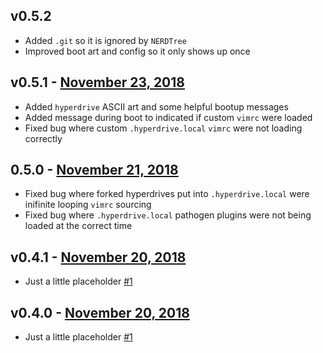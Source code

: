 v0.5.2
------

* Added `.git` so it is ignored by `NERDTree`
* Improved boot art and config so it only shows up once

v0.5.1 - [November 23, 2018](https://github.com/lando/hyperdrive/releases/tag/v0.5.1)
----------------------------

* Added `hyperdrive` ASCII art and some helpful bootup messages
* Added message during boot to indicated if custom `vimrc` were loaded
* Fixed bug where custom `.hyperdrive.local` `vimrc` were not loading correctly

0.5.0 - [November 21, 2018](https://github.com/lando/hyperdrive/releases/tag/v0.5.0)
----------------------------

* Fixed bug where forked hyperdrives put into `.hyperdrive.local` were inifinite looping `vimrc` sourcing
* Fixed bug where `.hyperdrive.local` pathogen plugins were not being loaded at the correct time

v0.4.1 - [November 20, 2018](https://github.com/lando/hyperdrive/releases/tag/v0.4.1)
----------------------------

* Just a little placeholder [#1](https://github.com/lando/hyperdrive/issues/1)

v0.4.0 - [November 20, 2018](https://github.com/lando/hyperdrive/releases/tag/v0.4.0)
----------------------------

* Just a little placeholder [#1](https://github.com/lando/hyperdrive/issues/1)

